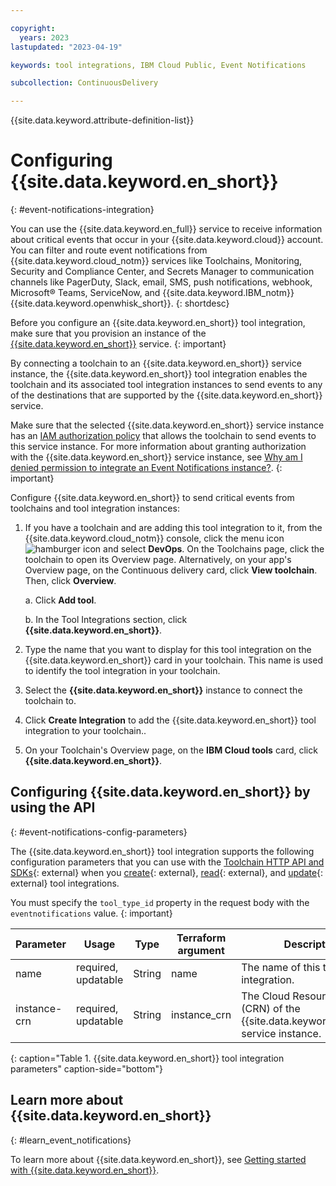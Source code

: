 ```yaml
---

copyright:
  years: 2023
lastupdated: "2023-04-19"

keywords: tool integrations, IBM Cloud Public, Event Notifications

subcollection: ContinuousDelivery

---
```


{{site.data.keyword.attribute-definition-list}}   

# Configuring {{site.data.keyword.en_short}}
{: #event-notifications-integration}

You can use the {{site.data.keyword.en_full}} service to receive information about critical events that occur in your {{site.data.keyword.cloud}} account. You can filter and route event notifications from {{site.data.keyword.cloud_notm}} services like Toolchains, Monitoring, Security and Compliance Center, and Secrets Manager to communication channels like PagerDuty, Slack, email, SMS, push notifications, webhook, Microsoft&reg; Teams, ServiceNow, and {{site.data.keyword.IBM_notm}} {{site.data.keyword.openwhisk_short}}.
{: shortdesc}

Before you configure an {{site.data.keyword.en_short}} tool integration, make sure that you provision an instance of the [{{site.data.keyword.en_short}}](/docs/event-notifications?topic=event-notifications-en-create-en-instance) service.
{: important}

By connecting a toolchain to an {{site.data.keyword.en_short}} service instance, the {{site.data.keyword.en_short}} tool integration enables the toolchain and its associated tool integration instances to send events to any of the destinations that are supported by the {{site.data.keyword.en_short}} service.

Make sure that the selected {{site.data.keyword.en_short}} service instance has an [IAM authorization policy](/iam/authorizations/grant) that allows the toolchain to send events to this service instance. For more information about granting authorization with the {{site.data.keyword.en_short}} service instance, see [Why am I denied permission to integrate an Event Notifications instance?](/docs/event-notifications?topic=event-notifications-troubleshoot-integrate).
{: important}

Configure {{site.data.keyword.en_short}} to send critical events from toolchains and tool integration instances:

1. If you have a toolchain and are adding this tool integration to it, from the {{site.data.keyword.cloud_notm}} console, click the menu icon ![hamburger icon](images/icon_hamburger.svg) and select **DevOps**. On the Toolchains page, click the toolchain to open its Overview page. Alternatively, on your app's Overview page, on the Continuous delivery card, click **View toolchain**. Then, click **Overview**.  

   a. Click **Add tool**.

   b. In the Tool Integrations section, click **{{site.data.keyword.en_short}}**.

1. Type the name that you want to display for this tool integration on the {{site.data.keyword.en_short}} card in your toolchain. This name is used to identify the tool integration in your toolchain.
1. Select the **{{site.data.keyword.en_short}}** instance to connect the toolchain to.
1. Click **Create Integration** to add the {{site.data.keyword.en_short}} tool integration to your toolchain..
1. On your Toolchain's Overview page, on the **IBM Cloud tools** card, click **{{site.data.keyword.en_short}}**.
 
## Configuring {{site.data.keyword.en_short}} by using the API
{: #event-notifications-config-parameters}

The {{site.data.keyword.en_short}} tool integration supports the following configuration parameters that you can use with the [Toolchain HTTP API and SDKs](https://cloud.ibm.com/apidocs/toolchain){: external} when you [create](https://cloud.ibm.com/apidocs/toolchain#create-tool){: external}, [read](https://cloud.ibm.com/apidocs/toolchain#get-tool-by-id){: external}, and [update](https://cloud.ibm.com/apidocs/toolchain#update-tool){: external} tool integrations.

You must specify the `tool_type_id` property in the request body with the `eventnotifications` value.
{: important}

| Parameter | Usage | Type | Terraform argument | Description |
| --- | --- | --- | --- | --- |
| name | required, updatable | String | name | The name of this tool integration. |
| instance-crn  | required, updatable | String | instance_crn | The Cloud Resource Name (CRN) of the {{site.data.keyword.en_short}} service instance. |
{: caption="Table 1. {{site.data.keyword.en_short}} tool integration parameters" caption-side="bottom"}

## Learn more about {{site.data.keyword.en_short}}
{: #learn_event_notifications}

To learn more about {{site.data.keyword.en_short}}, see [Getting started with {{site.data.keyword.en_short}}](/docs/event-notifications?topic=event-notifications-getting-started).

